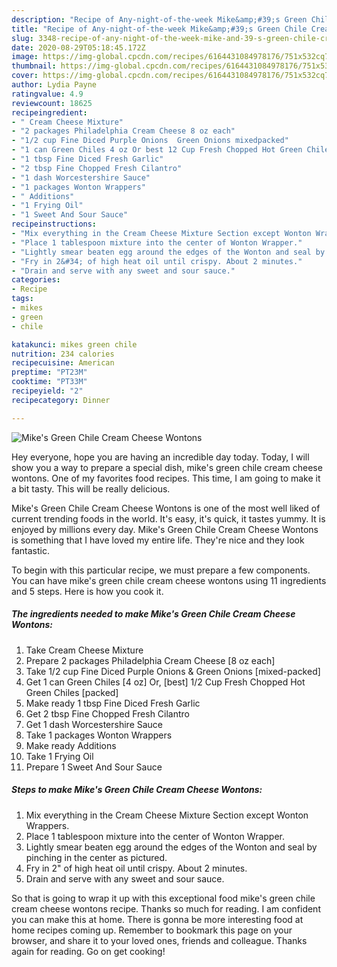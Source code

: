 ```yaml
---
description: "Recipe of Any-night-of-the-week Mike&amp;#39;s Green Chile Cream Cheese Wontons"
title: "Recipe of Any-night-of-the-week Mike&amp;#39;s Green Chile Cream Cheese Wontons"
slug: 3348-recipe-of-any-night-of-the-week-mike-and-39-s-green-chile-cream-cheese-wontons
date: 2020-08-29T05:18:45.172Z
image: https://img-global.cpcdn.com/recipes/6164431084978176/751x532cq70/mikes-green-chile-cream-cheese-wontons-recipe-main-photo.jpg
thumbnail: https://img-global.cpcdn.com/recipes/6164431084978176/751x532cq70/mikes-green-chile-cream-cheese-wontons-recipe-main-photo.jpg
cover: https://img-global.cpcdn.com/recipes/6164431084978176/751x532cq70/mikes-green-chile-cream-cheese-wontons-recipe-main-photo.jpg
author: Lydia Payne
ratingvalue: 4.9
reviewcount: 18625
recipeingredient:
- " Cream Cheese Mixture"
- "2 packages Philadelphia Cream Cheese 8 oz each"
- "1/2 cup Fine Diced Purple Onions  Green Onions mixedpacked"
- "1 can Green Chiles 4 oz Or best 12 Cup Fresh Chopped Hot Green Chiles packed"
- "1 tbsp Fine Diced Fresh Garlic"
- "2 tbsp Fine Chopped Fresh Cilantro"
- "1 dash Worcestershire Sauce"
- "1 packages Wonton Wrappers"
- " Additions"
- "1 Frying Oil"
- "1 Sweet And Sour Sauce"
recipeinstructions:
- "Mix everything in the Cream Cheese Mixture Section except Wonton Wrappers."
- "Place 1 tablespoon mixture into the center of Wonton Wrapper."
- "Lightly smear beaten egg around the edges of the Wonton and seal by pinching in the center as pictured."
- "Fry in 2&#34; of high heat oil until crispy. About 2 minutes."
- "Drain and serve with any sweet and sour sauce."
categories:
- Recipe
tags:
- mikes
- green
- chile

katakunci: mikes green chile 
nutrition: 234 calories
recipecuisine: American
preptime: "PT23M"
cooktime: "PT33M"
recipeyield: "2"
recipecategory: Dinner

---
```



![Mike&#39;s Green Chile Cream Cheese Wontons](https://img-global.cpcdn.com/recipes/6164431084978176/751x532cq70/mikes-green-chile-cream-cheese-wontons-recipe-main-photo.jpg)

Hey everyone, hope you are having an incredible day today. Today, I will show you a way to prepare a special dish, mike&#39;s green chile cream cheese wontons. One of my favorites food recipes. This time, I am going to make it a bit tasty. This will be really delicious.

Mike&#39;s Green Chile Cream Cheese Wontons is one of the most well liked of current trending foods in the world. It's easy, it's quick, it tastes yummy. It is enjoyed by millions every day. Mike&#39;s Green Chile Cream Cheese Wontons is something that I have loved my entire life. They're nice and they look fantastic.




To begin with this particular recipe, we must prepare a few components. You can have mike&#39;s green chile cream cheese wontons using 11 ingredients and 5 steps. Here is how you cook it.

<!--inarticleads1-->

##### The ingredients needed to make Mike&#39;s Green Chile Cream Cheese Wontons:

1. Take  Cream Cheese Mixture
1. Prepare 2 packages Philadelphia Cream Cheese [8 oz each]
1. Take 1/2 cup Fine Diced Purple Onions &amp; Green Onions [mixed-packed]
1. Get 1 can Green Chiles [4 oz] Or, [best] 1/2 Cup Fresh Chopped Hot Green Chiles [packed]
1. Make ready 1 tbsp Fine Diced Fresh Garlic
1. Get 2 tbsp Fine Chopped Fresh Cilantro
1. Get 1 dash Worcestershire Sauce
1. Take 1 packages Wonton Wrappers
1. Make ready  Additions
1. Take 1 Frying Oil
1. Prepare 1 Sweet And Sour Sauce




<!--inarticleads2-->

##### Steps to make Mike&#39;s Green Chile Cream Cheese Wontons:

1. Mix everything in the Cream Cheese Mixture Section except Wonton Wrappers.
1. Place 1 tablespoon mixture into the center of Wonton Wrapper.
1. Lightly smear beaten egg around the edges of the Wonton and seal by pinching in the center as pictured.
1. Fry in 2&#34; of high heat oil until crispy. About 2 minutes.
1. Drain and serve with any sweet and sour sauce.




So that is going to wrap it up with this exceptional food mike&#39;s green chile cream cheese wontons recipe. Thanks so much for reading. I am confident you can make this at home. There is gonna be more interesting food at home recipes coming up. Remember to bookmark this page on your browser, and share it to your loved ones, friends and colleague. Thanks again for reading. Go on get cooking!
